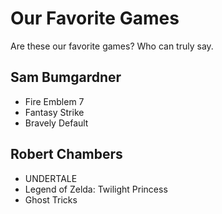 # Our Favorite Games
Are these our favorite games? Who can truly say.

## Sam Bumgardner
 * Fire Emblem 7
 * Fantasy Strike
 * Bravely Default

 ## Robert Chambers
 * UNDERTALE
 * Legend of Zelda: Twilight Princess
 * Ghost Tricks  

